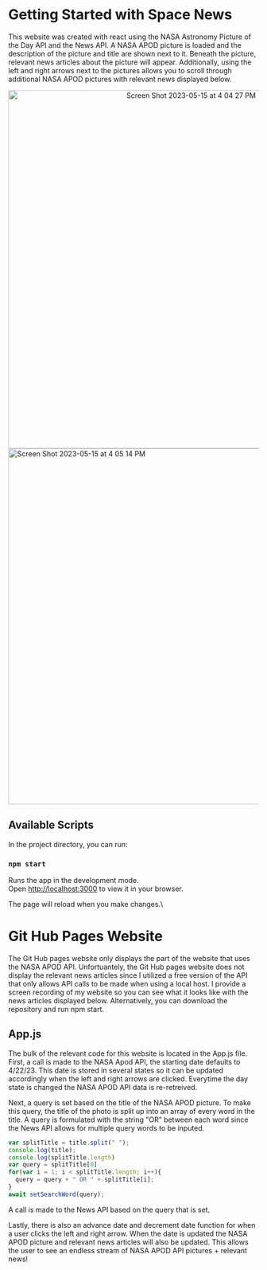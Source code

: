 # Getting Started with Space News

This website was created with react using the NASA Astronomy Picture of the Day API and the News API. A NASA APOD picture is loaded and the description of the picture and title are shown next to it. Beneath the picture, relevant news articles about the picture will appear. Additionally, using the left and right arrows next to the pictures allows you to scroll through additional NASA APOD pictures with relevant news displayed below.

<center><img align="center" width="720" alt="Screen Shot 2023-05-15 at 4 04 27 PM" src="https://github.com/caseydara/my-app/assets/35241746/798a3054-4ab3-4c43-a9e5-9279cb55aa3a"></center>
<img align="center" width="715" alt="Screen Shot 2023-05-15 at 4 05 14 PM" src="https://github.com/caseydara/my-app/assets/35241746/b0772646-47d6-44ec-acc0-64f30a2c6759">



## Available Scripts

In the project directory, you can run:


### `npm start`

Runs the app in the development mode.\
Open [http://localhost:3000](http://localhost:3000) to view it in your browser.

The page will reload when you make changes.\

# Git Hub Pages Website
The Git Hub pages website only displays the part of the website that uses the NASA APOD API. Unfortuantely, the Git Hub pages website does not display the relevant news articles since I utilized a free version of the API that only allows API calls to be made when using a local host. I provide a screen recording of my website so you can see what it looks like with the news articles displayed below. Alternatively, you can download the repository and run npm start. 

## App.js

The bulk of the relevant code for this website is located in the App.js file. First, a call is made to the NASA Apod API, the starting date defaults to 4/22/23. This date is stored in several states so it can be updated accordingly when the left and right arrows are clicked. Everytime the day state is changed the NASA APOD API data is re-retreived.

Next, a query is set based on the title of the NASA APOD picture. To make this query, the title of the photo is split up into an array of every word in the title. A query is formulated with the string "OR" between each word since the News API allows for multiple query words to be inputed. 

```javascript
var splitTitle = title.split(" ");
console.log(title);
console.log(splitTitle.length)
var query = splitTitle[0]
for(var i = 1; i < splitTitle.length; i++){
  query = query + " OR " + splitTitle[i];
}
await setSearchWord(query);
```
A call is made to the News API based on the query that is set.

Lastly, there is also an advance date and decrement date function for when a user clicks the left and right arrow. When the date is updated the NASA APOD picture and relevant news articles will also be updated. This allows the user to see an endless stream of NASA APOD API pictures + relevant news!


